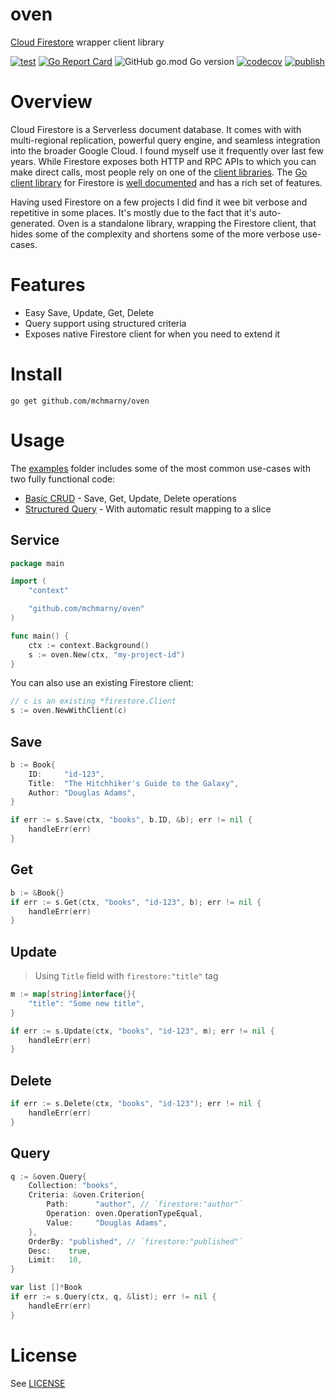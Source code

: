 # oven

[Cloud Firestore](https://firebase.google.com/docs/firestore) wrapper client library

[![test](https://github.com/mchmarny/oven/actions/workflows/test-on-push.yaml/badge.svg?branch=main)](https://github.com/mchmarny/oven/actions/workflows/test-on-push.yaml) [![Go Report Card](https://goreportcard.com/badge/github.com/mchmarny/oven)](https://goreportcard.com/report/github.com/mchmarny/oven) ![GitHub go.mod Go version](https://img.shields.io/github/go-mod/go-version/mchmarny/oven) [![codecov](https://codecov.io/gh/mchmarny/oven/branch/main/graph/badge.svg?token=00H8S7GMPP)](https://codecov.io/gh/mchmarny/oven) [![publish](https://github.com/mchmarny/oven/actions/workflows/publish-on-tag.yaml/badge.svg?branch=main)](https://github.com/mchmarny/oven/actions/workflows/publish-on-tag.yaml)


# Overview 

Cloud Firestore is a Serverless document database. It comes with with multi-regional replication, powerful query engine, and seamless integration into the broader Google Cloud. I found myself use it frequently over last few years. While Firestore exposes both HTTP and RPC APIs to which you can make direct calls, most people rely on one of the [client libraries](https://cloud.google.com/firestore/docs/reference/libraries). The [Go client library](https://pkg.go.dev/cloud.google.com/go/firestore) for Firestore is [well documented](https://firebase.google.com/docs/firestore/quickstart) and has a rich set of features. 

Having used Firestore on a few projects I did find it wee bit verbose and repetitive in some places. It's mostly due to the fact that it's auto-generated. Oven is a standalone library, wrapping the Firestore client, that hides some of the complexity and shortens some of the more verbose use-cases. 

# Features

* Easy Save, Update, Get, Delete
* Query support using structured criteria 
* Exposes native Firestore client for when you need to extend it

# Install

```shell
go get github.com/mchmarny/oven
```

# Usage

The [examples](./examples) folder includes some of the most common use-cases with two fully functional code:

* [Basic CRUD](examples/crud/main.go) - Save, Get, Update, Delete operations 
* [Structured Query](examples/query/main.go) - With automatic result mapping to a slice

## Service 

```go
package main

import (
	"context"

	"github.com/mchmarny/oven"
)

func main() {
	ctx := context.Background()
	s := oven.New(ctx, "my-project-id")
}
```

You can also use an existing Firestore client: 

```go
// c is an existing *firestore.Client
s := oven.NewWithClient(c) 
```

## Save

```go
b := Book{
	ID:     "id-123",
	Title:  "The Hitchhiker's Guide to the Galaxy",
	Author: "Douglas Adams",
}

if err := s.Save(ctx, "books", b.ID, &b); err != nil {
	handleErr(err)
}
```

## Get

```go
b := &Book{}
if err := s.Get(ctx, "books", "id-123", b); err != nil {
	handleErr(err)
}
```

## Update

> Using `Title` field with `firestore:"title"` tag

```go
m := map[string]interface{}{
	"title": "Some new title",
}

if err := s.Update(ctx, "books", "id-123", m); err != nil {
	handleErr(err)
}
```

## Delete

```go
if err := s.Delete(ctx, "books", "id-123"); err != nil {
	handleErr(err)
}
```

## Query

```go
q := &oven.Query{
	Collection: "books",
	Criteria: &oven.Criterion{
		Path:      "author", // `firestore:"author"`
		Operation: oven.OperationTypeEqual,
		Value:     "Douglas Adams",
	},
	OrderBy: "published", // `firestore:"published"`
	Desc:    true,
	Limit:   10,
}

var list []*Book
if err := s.Query(ctx, q, &list); err != nil {
	handleErr(err)
}
```

# License

See [LICENSE](LICENSE)